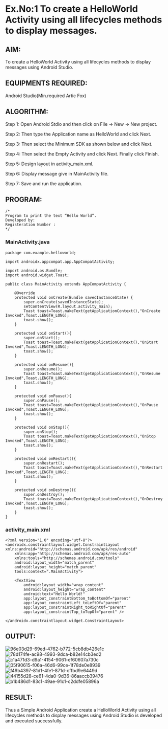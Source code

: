 # Ex.No:1 To create a HelloWorld Activity using all lifecycles methods to display messages.


## AIM:

To create a HelloWorld Activity using all lifecycles methods to display messages using Android Studio.

## EQUIPMENTS REQUIRED:

Android Studio(Min.required Artic Fox)

## ALGORITHM:

Step 1: Open Android Stdio and then click on File -> New -> New project.

Step 2: Then type the Application name as HelloWorld and click Next. 

Step 3: Then select the Minimum SDK as shown below and click Next.

Step 4: Then select the Empty Activity and click Next. Finally click Finish.

Step 5: Design layout in activity_main.xml.

Step 6: Display message give in MainActivity file.

Step 7: Save and run the application.

## PROGRAM:
```
/*
Program to print the text “Hello World”.
Developed by:
Registeration Number :
*/
```
### MainActivity.java
```
package com.example.helloworld;

import androidx.appcompat.app.AppCompatActivity;

import android.os.Bundle;
import android.widget.Toast;

public class MainActivity extends AppCompatActivity {

    @Override
    protected void onCreate(Bundle savedInstanceState) {
        super.onCreate(savedInstanceState);
        setContentView(R.layout.activity_main);
        Toast toast=Toast.makeText(getApplicationContext(),"OnCreate Invoked",Toast.LENGTH_LONG);
        toast.show();
    }

    protected void onStart(){
        super.onStart();
        Toast toast=Toast.makeText(getApplicationContext(),"OnStart Invoked",Toast.LENGTH_LONG);
        toast.show();
    }

    protected void onResume(){
        super.onResume();
        Toast toast=Toast.makeText(getApplicationContext(),"OnResume Invoked",Toast.LENGTH_LONG);
        toast.show();
    }

    protected void onPause(){
        super.onPause();
        Toast toast=Toast.makeText(getApplicationContext(),"OnPause Invoked",Toast.LENGTH_LONG);
        toast.show();
    }

    protected void onStop(){
        super.onStop();
        Toast toast=Toast.makeText(getApplicationContext(),"OnStop Invoked",Toast.LENGTH_LONG);
        toast.show();
    }

    protected void onRestart(){
        super.onRestart();
        Toast toast=Toast.makeText(getApplicationContext(),"OnRestart Invoked",Toast.LENGTH_LONG);
        toast.show();
    }

    protected void onDestroy(){
        super.onDestroy();
        Toast toast=Toast.makeText(getApplicationContext(),"OnDestroy Invoked",Toast.LENGTH_LONG);
        toast.show();
    }
}
```
### activity_main.xml
```
<?xml version="1.0" encoding="utf-8"?>
<androidx.constraintlayout.widget.ConstraintLayout xmlns:android="http://schemas.android.com/apk/res/android"
    xmlns:app="http://schemas.android.com/apk/res-auto"
    xmlns:tools="http://schemas.android.com/tools"
    android:layout_width="match_parent"
    android:layout_height="match_parent"
    tools:context=".MainActivity">

    <TextView
        android:layout_width="wrap_content"
        android:layout_height="wrap_content"
        android:text="Hello World!"
        app:layout_constraintBottom_toBottomOf="parent"
        app:layout_constraintLeft_toLeftOf="parent"
        app:layout_constraintRight_toRightOf="parent"
        app:layout_constraintTop_toTopOf="parent" />

</androidx.constraintlayout.widget.ConstraintLayout>
```

## OUTPUT:
![96e03d29-69ed-4762-b772-5cb8db426e1c](https://user-images.githubusercontent.com/75235159/165219068-5c7ce87d-6685-4991-94e6-f630e66740d8.jpg)
![78d174fe-ac98-4993-9dca-b82e14cb3ed2](https://user-images.githubusercontent.com/75235159/165219074-cd83cabb-9a94-4b0d-8089-fa9cc66458f0.jpg)
![c1a471d3-d9a1-4154-9061-ef60607a730c](https://user-images.githubusercontent.com/75235159/165219088-7ec50328-aceb-4a3f-9f53-cc191f1a590d.jpg)
![05f90615-f06a-46d6-99ce-1f78de0e8939](https://user-images.githubusercontent.com/75235159/165219112-f91ad336-cd45-402c-a08a-4d541b33b085.jpg)
![f49b4397-81d1-4fe1-871d-cffbd9e6449d](https://user-images.githubusercontent.com/75235159/165219194-478d694a-bbc1-47bd-a51d-73372d8ecfd6.jpg)
![44155d28-ce61-4da0-9d36-86aaccb39476](https://user-images.githubusercontent.com/75235159/165219209-004d3bff-3d29-44f0-ab62-61b7afd4da84.jpg)
![b1b486d1-83c1-49ae-91c1-c2ddfe05896a](https://user-images.githubusercontent.com/75235159/165219234-606f10d1-10e2-4252-b65e-426fc1ff78a2.jpg)

## RESULT:
Thus a Simple Android Application create a HelloWorld Activity using all lifecycles methods to display messages using Android Studio is developed and executed successfully.

